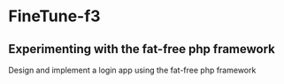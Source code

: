 # FineTune-f3

## Experimenting with the fat-free php framework

Design and implement a login app using the fat-free php framework
